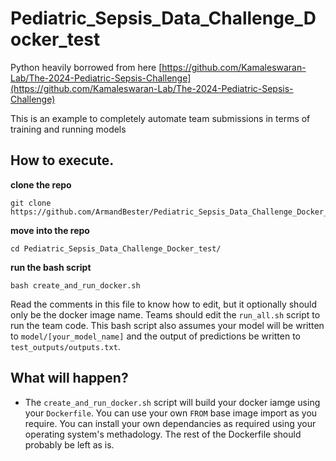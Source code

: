 # Pediatric_Sepsis_Data_Challenge_Docker_test

Python heavily borrowed from here [https://github.com/Kamaleswaran-Lab/The-2024-Pediatric-Sepsis-Challenge](https://github.com/Kamaleswaran-Lab/The-2024-Pediatric-Sepsis-Challenge)

This is an example to completely automate team submissions in terms of training and running models

## How to execute.

**clone the repo**

```
git clone https://github.com/ArmandBester/Pediatric_Sepsis_Data_Challenge_Docker_test.git
```

**move into the repo**

```
cd Pediatric_Sepsis_Data_Challenge_Docker_test/
```

**run the bash script**

```
bash create_and_run_docker.sh
```

Read the comments in this file to know how to edit, but it optionally should only be the docker image name. Teams should edit the `run_all.sh` script to run the team code. This bash script also assumes your model will be written to `model/[your_model_name]` and the output of predictions be written to `test_outputs/outputs.txt`.

## What will happen?

- The `create_and_run_docker.sh` script will build your docker iamge using your `Dockerfile`. You can use your own `FROM` base image import as you require. You can install your own dependancies as required using your operating system's methadology. The rest of the Dockerfile should probably be left as is.






